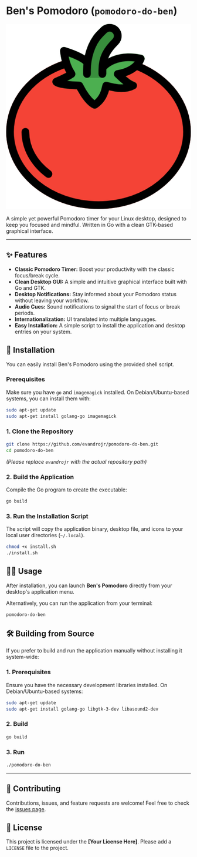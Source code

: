 # Ben's Pomodoro (`pomodoro-do-ben`)

![Ben's Pomodoro](./pomodoro-do-ben.png)

A simple yet powerful Pomodoro timer for your Linux desktop, designed to keep you focused and mindful. Written in Go with a clean GTK-based graphical interface.

---

## ✨ Features

*   **Classic Pomodoro Timer:** Boost your productivity with the classic focus/break cycle.
*   **Clean Desktop GUI:** A simple and intuitive graphical interface built with Go and GTK.
*   **Desktop Notifications:** Stay informed about your Pomodoro status without leaving your workflow.
*   **Audio Cues:** Sound notifications to signal the start of focus or break periods.
*   **Internationalization:** UI translated into multiple languages.
*   **Easy Installation:** A simple script to install the application and desktop entries on your system.

## 🚀 Installation

You can easily install Ben's Pomodoro using the provided shell script.

### Prerequisites

Make sure you have `go` and `imagemagick` installed. On Debian/Ubuntu-based systems, you can install them with:

```bash
sudo apt-get update
sudo apt-get install golang-go imagemagick
```

### 1. Clone the Repository

```bash
git clone https://github.com/evandrojr/pomodoro-do-ben.git
cd pomodoro-do-ben
```
*(Please replace `evandrojr` with the actual repository path)*

### 2. Build the Application

Compile the Go program to create the executable:

```bash
go build
```

### 3. Run the Installation Script

The script will copy the application binary, desktop file, and icons to your local user directories (`~/.local`).

```bash
chmod +x install.sh
./install.sh
```

## 🏃‍♀️ Usage

After installation, you can launch **Ben's Pomodoro** directly from your desktop's application menu.

Alternatively, you can run the application from your terminal:

```bash
pomodoro-do-ben
```

## 🛠️ Building from Source

If you prefer to build and run the application manually without installing it system-wide:

### 1. Prerequisites

Ensure you have the necessary development libraries installed. On Debian/Ubuntu-based systems:

```bash
sudo apt-get update
sudo apt-get install golang-go libgtk-3-dev libasound2-dev
```

### 2. Build

```bash
go build
```

### 3. Run

```bash
./pomodoro-do-ben
```

---

## 🤝 Contributing

Contributions, issues, and feature requests are welcome! Feel free to check the [issues page](https://github.com/evandrojr/pomodoro-do-ben/issues).

## 📝 License

This project is licensed under the **[Your License Here]**. Please add a `LICENSE` file to the project.